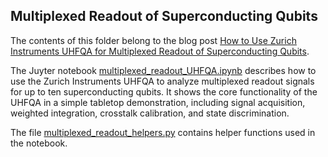 ## Multiplexed Readout of Superconducting Qubits

The contents of this folder belong to the blog post [How to Use Zurich Instruments UHFQA for Multiplexed Readout of Superconducting Qubits](https://blogs.zhinst.com/max/how-to-use-zurich-instruments-uhfqa-for-multiplexed-readout-of-superconducting-qubits).

The Juyter notebook [multiplexed_readout_UHFQA.ipynb](multiplexed_readout_UHFQA.ipynb) describes how to use the Zurich Instruments UHFQA to analyze multiplexed readout signals for up to ten superconducting qubits. It shows the core functionality of the UHFQA in a simple tabletop demonstration, including signal acquisition, weighted integration, crosstalk calibration, and state discrimination. 

The file [multiplexed_readout_helpers.py](multiplexed_readout_helpers.py) contains helper functions used in the notebook.
